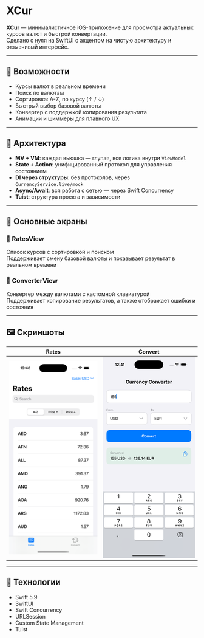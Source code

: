 # XCur

**XCur** — минималистичное iOS-приложение для просмотра актуальных курсов валют и быстрой конвертации.  
Сделано с нуля на SwiftUI с акцентом на чистую архитектуру и отзывчивый интерфейс.

---

## 🔹 Возможности

- Курсы валют в реальном времени
- Поиск по валютам
- Сортировка: A-Z, по курсу (↑ / ↓)
- Быстрый выбор базовой валюты
- Конвертер с поддержкой копирования результата
- Анимации и шиммеры для плавного UX

---

## 🧱 Архитектура

- **MV + VM**: каждая вьюшка — глупая, вся логика внутри `ViewModel`
- **State + Action**: унифицированный протокол для управления состоянием
- **DI через структуры**: без протоколов, через `CurrencyService.live/mock`
- **Async/Await**: вся работа с сетью — через Swift Concurrency
- **Tuist**: структура проекта и зависимости

---

## 🧩 Основные экраны

### 🔹 RatesView
Список курсов с сортировкой и поиском  
Поддерживает смену базовой валюты и показывает результат в реальном времени

### 🔹 ConverterView
Конвертер между валютами с кастомной клавиатурой  
Поддерживает копирование результатов, а также отображает ошибки и состояния

---

## 🖼 Скриншоты
| Rates | Convert |
|-------|---------|
| ![](screenshots/rates.png) | ![](screenshots/currency.png) |


---

## 🧠 Технологии

- Swift 5.9
- SwiftUI
- Swift Concurrency
- URLSession
- Custom State Management
- Tuist
